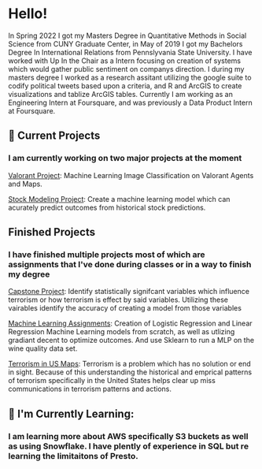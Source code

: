 # Hello!


In Spring 2022 I got my Masters Degree in Quantitative Methods in Social Science from CUNY Graduate Center, in May of 2019 I got my Bachelors Degree In International Relations from Pennslyvania State University. I have worked with Up In the Chair as a Intern focusing on creation of systems which would gather public sentiment on companys direction. I during my masters degree I worked as a research assitant utilizing the google suite to codify political tweets based upon a criteria, and R and ArcGIS to create visualizations and tablize ArcGIS tables. Currently I am working as an Engineering Intern at Foursquare, and was previously a Data Product Intern at Foursquare. 


## 🔭 Current Projects 

### I am currently working on two major projects at the moment


[Valorant Project](https://github.com/scottbamfordJ/Valorant): Machine Learning Image Classification on Valorant Agents and Maps.  

[Stock Modeling Project](Stock_Modeling_Program): Create a machine learning model which can acurately predict outcomes from historical stock predictions. 

## Finished Projects 

### I have finished multiple projects most of which are assignments that I've done during classes or in a way to finish my degree


[Capstone Project](https://github.com/scottbamfordJ/Terrorism-Capstone-Models): Identify statistically signifcant variables which influence terrorism or how terrorism is effect by said variables. Utilizing these vairables identify the accuracy of creating a model from those variables

[Machine Learning Assignments](https://github.com/scottbamfordJ/Machine-Learning): Creation of Logistic Regression and Linear Regression Machine Learning models from scratch, as well as utlizing gradiant decent to optimize outcomes. And use Sklearn to run a MLP on the wine quality data set. 

[Terrorism in US Maps](https://github.com/scottbamfordJ/Data_Visualization_Project): Terrorism is a problem which has no solution or end in sight. Because of this understanding the historical and emprical patterns of terrorism specifically in the United States helps clear up miss communications in terrorism patterns and actions. 


## 🌱 I'm Currently Learning:

### I am learning more about AWS specifically S3 buckets as well as using Snowflake. I have plently of experience in SQL but re learning the limitaitons of Presto. 


